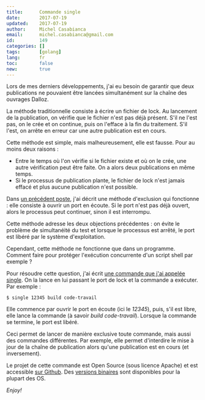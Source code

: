 ```yaml
---
title:      Commande single
date:       2017-07-19
updated:    2017-07-19
author:     Michel Casabianca
email:      michel.casabianca@gmail.com
id:         149
categories: []
tags:       [golang]
lang:       fr
toc:        false
new:        true
---
```


Lors de mes derniers développements, j'ai eu besoin de garantir que deux publications ne pouvaient être lancées simultanément sur la chaîne des ouvrages Dalloz.

<!--more-->

La méthode traditionnelle consiste à écrire un fichier de lock. Au lancement de la publication, on vérifie que le fichier n'est pas déjà présent. S'il ne l'est pas, on le crée et on continue, puis on l'efface à la fin du traitement. S'il l'est, on arrête en erreur car une autre publication est en cours.

Cette méthode est simple, mais malheureusement, elle est fausse. Pour au moins deux raisons :

- Entre le temps où l'on vérifie si le fichier existe et où on le crée, une autre vérification peut être faite. On a alors deux publications en même temps.
- Si le processus de publication plante, le fichier de lock n'est jamais effacé et plus aucune publication n'est possible.

Dans [un précédent poste](http://sweetohm.net/blog/133.html), j'ai décrit une méthode d'exclusion qui fonctionne : elle consiste à ouvrir un port en écoute. Si le port n'est pas déjà ouvert, alors le processus peut continuer, sinon il est interrompu.

Cette méthode adresse les deux objections précédentes : on évite le problème de simultanéité du test et lorsque le processus est arrêté, le port est libéré par le système d'exploitation.

Cependant, cette méthode ne fonctionne que dans un programme. Comment faire pour protéger l'exécution concurrente d'un script shell par exemple ?

Pour résoudre cette question, j'ai écrit [une commande que j'ai appelée single](http://github.com/c4s4/single). On la lance en lui passant le port de lock et la commande a exécuter. Par exemple :

    $ single 12345 build code-travail

Elle commence par ouvrir le port en écoute (ici le *12345*), puis, s'il est libre, elle lance la commande (à savoir *build code-travail*). Lorsque la commande se termine, le port est libéré.

Ceci permet de lancer de manière exclusive toute commande, mais aussi des commandes différentes. Par exemple, elle permet d'interdire le mise à jour de la chaîne de publication alors qu'une publication est en cours (et inversement).

Le projet de cette commande est Open Source (sous licence Apache) et est accessible [sur Github](http://github.com/c4s4/single). Des [versions binaires](http://github.com/c4s4/single/releases) sont disponibles pour la plupart des OS.

*Enjoy!*
